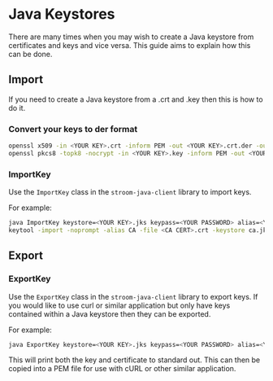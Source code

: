 # Java Keystores
There are many times when you may wish to create a Java keystore from certificates and keys and vice versa. This guide aims to explain how this can be done.

## Import
If you need to create a Java keystore from a .crt and .key then this is how to do it.

### Convert your keys to der format

```bash
openssl x509 -in <YOUR KEY>.crt -inform PEM -out <YOUR KEY>.crt.der -outform DER
openssl pkcs8 -topk8 -nocrypt -in <YOUR KEY>.key -inform PEM -out <YOUR KEY>.key.der -outform DER
```

### ImportKey
Use the `ImportKey` class in the `stroom-java-client` library to import keys.

For example:

```bash
java ImportKey keystore=<YOUR KEY>.jks keypass=<YOUR PASSWORD> alias=<YOUR KEY> keyfile=<YOUR KEY>.key.der certfile=<YOUR KEY>.crt.der
keytool -import -noprompt -alias CA -file <CA CERT>.crt -keystore ca.jks -storepass ca
```

## Export
### ExportKey
Use the `ExportKey` class in the `stroom-java-client` library to export keys. If you would like to use curl or similar application but only have keys contained within a Java keystore then they can be exported.

For example:

```bash
java ExportKey keystore=<YOUR KEY>.jks keypass=<YOUR PASSWORD> alias=<YOUR KEY>
```

This will print both the key and certificate to standard out. This can then be copied into a PEM file for use with cURL or other similar application.
